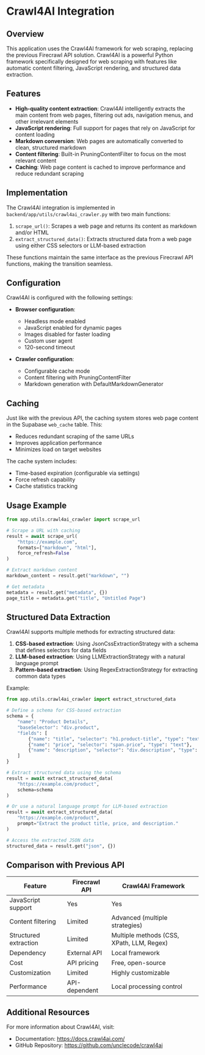 # Crawl4AI Integration

## Overview

This application uses the Crawl4AI framework for web scraping, replacing the previous Firecrawl API solution. Crawl4AI is a powerful Python framework specifically designed for web scraping with features like automatic content filtering, JavaScript rendering, and structured data extraction.

## Features

- **High-quality content extraction**: Crawl4AI intelligently extracts the main content from web pages, filtering out ads, navigation menus, and other irrelevant elements
- **JavaScript rendering**: Full support for pages that rely on JavaScript for content loading
- **Markdown conversion**: Web pages are automatically converted to clean, structured markdown
- **Content filtering**: Built-in PruningContentFilter to focus on the most relevant content
- **Caching**: Web page content is cached to improve performance and reduce redundant scraping

## Implementation

The Crawl4AI integration is implemented in `backend/app/utils/crawl4ai_crawler.py` with two main functions:

1. `scrape_url()`: Scrapes a web page and returns its content as markdown and/or HTML
2. `extract_structured_data()`: Extracts structured data from a web page using either CSS selectors or LLM-based extraction

These functions maintain the same interface as the previous Firecrawl API functions, making the transition seamless.

## Configuration

Crawl4AI is configured with the following settings:

- **Browser configuration**:
  - Headless mode enabled
  - JavaScript enabled for dynamic pages
  - Images disabled for faster loading
  - Custom user agent
  - 120-second timeout

- **Crawler configuration**:
  - Configurable cache mode
  - Content filtering with PruningContentFilter
  - Markdown generation with DefaultMarkdownGenerator

## Caching

Just like with the previous API, the caching system stores web page content in the Supabase `web_cache` table. This:

- Reduces redundant scraping of the same URLs
- Improves application performance
- Minimizes load on target websites

The cache system includes:
- Time-based expiration (configurable via settings)
- Force refresh capability
- Cache statistics tracking

## Usage Example

```python
from app.utils.crawl4ai_crawler import scrape_url

# Scrape a URL with caching
result = await scrape_url(
    "https://example.com",
    formats=["markdown", "html"],
    force_refresh=False
)

# Extract markdown content
markdown_content = result.get("markdown", "")

# Get metadata
metadata = result.get("metadata", {})
page_title = metadata.get("title", "Untitled Page")
```

## Structured Data Extraction

Crawl4AI supports multiple methods for extracting structured data:

1. **CSS-based extraction**: Using JsonCssExtractionStrategy with a schema that defines selectors for data fields
2. **LLM-based extraction**: Using LLMExtractionStrategy with a natural language prompt
3. **Pattern-based extraction**: Using RegexExtractionStrategy for extracting common data types

Example:

```python
from app.utils.crawl4ai_crawler import extract_structured_data

# Define a schema for CSS-based extraction
schema = {
    "name": "Product Details",
    "baseSelector": "div.product",
    "fields": [
        {"name": "title", "selector": "h1.product-title", "type": "text"},
        {"name": "price", "selector": "span.price", "type": "text"},
        {"name": "description", "selector": "div.description", "type": "text"}
    ]
}

# Extract structured data using the schema
result = await extract_structured_data(
    "https://example.com/product",
    schema=schema
)

# Or use a natural language prompt for LLM-based extraction
result = await extract_structured_data(
    "https://example.com/product",
    prompt="Extract the product title, price, and description."
)

# Access the extracted JSON data
structured_data = result.get("json", {})
```

## Comparison with Previous API

| Feature | Firecrawl API | Crawl4AI Framework |
|---------|--------------|--------------------|
| JavaScript support | Yes | Yes |
| Content filtering | Limited | Advanced (multiple strategies) |
| Structured extraction | Limited | Multiple methods (CSS, XPath, LLM, Regex) |
| Dependency | External API | Local framework |
| Cost | API pricing | Free, open-source |
| Customization | Limited | Highly customizable |
| Performance | API-dependent | Local processing control |

## Additional Resources

For more information about Crawl4AI, visit:
- Documentation: https://docs.crawl4ai.com/
- GitHub Repository: https://github.com/unclecode/crawl4ai